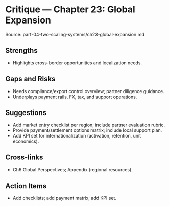 # Critique — Chapter 23: Global Expansion

Source: part-04-two-scaling-systems/ch23-global-expansion.md

## Strengths
- Highlights cross-border opportunities and localization needs.

## Gaps and Risks
- Needs compliance/export control overview; partner diligence guidance.
- Underplays payment rails, FX, tax, and support operations.

## Suggestions
- Add market entry checklist per region; include partner evaluation rubric.
- Provide payment/settlement options matrix; include local support plan.
- Add KPI set for internationalization (activation, retention, unit economics).

## Cross-links
- Ch6 Global Perspectives; Appendix (regional resources).

## Action Items
- Add checklists; add payment matrix; add KPI set.

